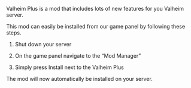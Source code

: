 Valheim Plus is a mod that includes lots of new features for you Valheim server.

This mod can easily be installed from our game panel by following these steps.

1.  Shut down your server
    
2.  On the game panel navigate to the “Mod Manager”
    
3.  Simply press Install next to the Valheim Plus
    

The mod will now automatically be installed on your server.